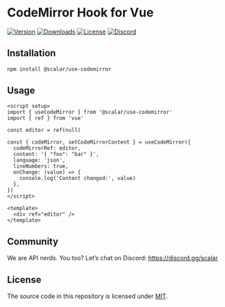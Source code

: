 # CodeMirror Hook for Vue

[![Version](https://img.shields.io/npm/v/%40scalar/use-codemirror)](https://www.npmjs.com/package/@scalar/use-codemirror)
[![Downloads](https://img.shields.io/npm/dm/%40scalar/use-codemirror)](https://www.npmjs.com/package/@scalar/use-codemirror)
[![License](https://img.shields.io/npm/l/%40scalar%2Fuse-codemirror)](https://www.npmjs.com/package/@scalar/use-codemirror)
[![Discord](https://img.shields.io/discord/1135330207960678410?style=flat&color=5865F2)](https://discord.gg/scalar)

## Installation

```bash
npm install @scalar/use-codemirror
```

## Usage

```vue
<script setup>
import { useCodeMirror } from '@scalar/use-codemirror'
import { ref } from 'vue'

const editor = ref(null)

const { codeMirror, setCodeMirrorContent } = useCodeMirror({
  codeMirrorRef: editor,
  content: '{ "foo": "bar" }',
  language: 'json',
  lineNumbers: true,
  onChange: (value) => {
    console.log('Content changed:', value)
  },
})
</script>

<template>
  <div ref="editor" />
</template>
```

## Community

We are API nerds. You too? Let’s chat on Discord: <https://discord.gg/scalar>

## License

The source code in this repository is licensed under [MIT](https://github.com/khulnasoft/scalar/blob/main/LICENSE).

